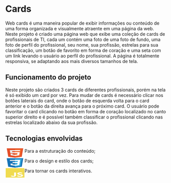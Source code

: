 # Cards

Web cards é uma maneira popular de exibir informações ou conteúdo de uma forma organizada e visualmente atraente em uma página da web. Neste projeto é criado uma página web que exibe uma coleção de cards de profissionais de TI, cada um contém uma foto de uma foto de fundo, uma foto de perfil do profissional, seu nome, sua profissão, estrelas para sua classificação, um botão de favorito em forma de coração e uma seta com um link levando o usuário ao perfil do profissional. A página é totalmente responsiva, se adaptando aos mais diversos tamanhos de tela.

## Funcionamento do projeto

Neste projeto são criados 3 cards de diferentes profissionais, porém na tela é só exibido um card por vez. Para mudar de cards é necessário clicar nos botões laterais do card, onde o botão de esquerda volta para o card anterior e o botão da direita avança para o próximo card. O usuário pode favoritar o card clicando no botão em forma de coração localizado no canto superior direito e é possível também classificar o profissional clicando nas estrelas localizado abaixo da sua profissão.

## Tecnologias envolvidas

<div>
  <img align="left" alt="DevJoaoSouza-HTML" height="30" width="60" src="https://raw.githubusercontent.com/devicons/devicon/master/icons/html5/html5-original.svg">
  <p>Para a estruturação do conteúdo;</p>
</div>
<div>
  <img align="left" alt="DevJoaoSouza-CSS" height="30" width="60" src="https://raw.githubusercontent.com/devicons/devicon/master/icons/css3/css3-original.svg">
  <p>Para o design e estilo dos cards;</p>
</div>
<div>
  <img align="left" alt="DevJoaoSouza-JS" height="30" width="60" src="https://raw.githubusercontent.com/devicons/devicon/master/icons/javascript/javascript-plain.svg">
  <p>Para tornar os cards interativos.</p>
</div>
